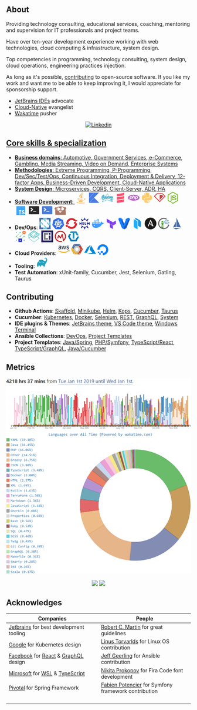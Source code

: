 ## About

Providing technology consulting, educational services, coaching, mentoring and supervision for IT professionals and project teams.

Have over ten-year development experience working with web technologies, cloud computing & infrastructure, system design.

Top competencies in programming, technology consulting, system design, cloud operations, engineering practices injection.

As long as it's possible, [сontributing](#contributing) to open-source software. If you like my work and want me to be able to keep improving it, I would appreciate for sponsorship support.

- [JetBrains IDEs](https://github.com/JetBrains) advocate
- [Cloud-Native](https://github.com/cncf) evangelist
- [Wakatime](https://wakatime.com/@vladyslavvolkov) pusher 

<p align="center">
  <a href="https://linkedin.com/in/vladyslavvolko" target="_blank"><img src="https://img.shields.io/badge/linkedin-vladyslavvolkov-blue" alt="Linkedin" /></a.
</p>

## Core skills & specialization

- **Business domains**: Automotive, Government Services, e-Commerce, Gambling, Media Streaming, Video on Demand, Enterprise Systems
- **Methodologies**: Extreme Programming, P-Programming, Dev/Sec/Test/Ops, Continuous Integration, Deployment & Delivery, 12-factor Apps, Business-Driven Development, Cloud-Native Applications
- **System Design**: Microservices, CQRS, Client-Server, ADR, HA
- **Software Development**: [![Java](https://raw.githubusercontent.com/vladyslavvolkov/vladyslavvolkov/master/icons/java.svg)](https://github.com/javaee) [![Kotlin](https://raw.githubusercontent.com/vladyslavvolkov/vladyslavvolkov/master/icons/kotlin.svg)](https://github.com/jetbrains/kotlin) [![Groovy](https://raw.githubusercontent.com/vladyslavvolkov/vladyslavvolkov/master/icons/groovy.svg)](https://github.com/groovy) [![Scala](https://raw.githubusercontent.com/vladyslavvolkov/vladyslavvolkov/master/icons/scala.svg)](https://github.com/scala) [![PHP](https://raw.githubusercontent.com/vladyslavvolkov/vladyslavvolkov/master/icons/php.svg)](https://github.com/php) [![Python](https://raw.githubusercontent.com/vladyslavvolkov/vladyslavvolkov/master/icons/python.svg)](https://github.com/python) [![Ruby](https://raw.githubusercontent.com/vladyslavvolkov/vladyslavvolkov/master/icons/ruby.svg)](https://github.com/ruby) [![NodeJS](https://raw.githubusercontent.com/vladyslavvolkov/vladyslavvolkov/master/icons/nodejs.svg)](https://github.com/nodejs) [![TypeScript](https://raw.githubusercontent.com/vladyslavvolkov/vladyslavvolkov/master/icons/typescript.svg)](https://github.com/microsoft/typescript) [![Bash](https://raw.githubusercontent.com/vladyslavvolkov/vladyslavvolkov/master/icons/bash.svg)](https://github.com/gitGNU/gnu_bash) [![PowerShell](https://raw.githubusercontent.com/vladyslavvolkov/vladyslavvolkov/master/icons/powershell.svg)](https://github.com/powershell) [![Go](https://raw.githubusercontent.com/vladyslavvolkov/vladyslavvolkov/master/icons/go.svg)](https://github.com/golang)
- **Dev/Ops**: [![CNCF](https://raw.githubusercontent.com/vladyslavvolkov/vladyslavvolkov/master/icons/cncf.svg)](https://github.com/cncf) [![Kubernetes](https://raw.githubusercontent.com/vladyslavvolkov/vladyslavvolkov/master/icons/kubernetes.svg)](https://github.com/kubernetes) [![OpenShift](https://raw.githubusercontent.com/vladyslavvolkov/vladyslavvolkov/master/icons/openshift.svg)](https://github.com/openshift) [![Helm](https://raw.githubusercontent.com/vladyslavvolkov/vladyslavvolkov/master/icons/helm.svg)](https://github.com/helm) [![Docker](https://raw.githubusercontent.com/vladyslavvolkov/vladyslavvolkov/master/icons/docker.svg)](https://github.com/docker) [![Terraform](https://raw.githubusercontent.com/vladyslavvolkov/vladyslavvolkov/master/icons/terraform.svg)](https://github.com/hashicorp/terraform) [![Vagrant](https://raw.githubusercontent.com/vladyslavvolkov/vladyslavvolkov/master/icons/vagrant.svg)](https://github.com/hashicorp/vagrant) [![Packer](https://raw.githubusercontent.com/vladyslavvolkov/vladyslavvolkov/master/icons/packer.svg)](https://github.com/hashicorp/packer) [![Ansible](https://raw.githubusercontent.com/vladyslavvolkov/vladyslavvolkov/master/icons/ansible.svg)](https://github.com/ansible) [![Harbor](https://raw.githubusercontent.com/vladyslavvolkov/vladyslavvolkov/master/icons/harbor.svg)](https://github.com/harbor) [![Istio](https://raw.githubusercontent.com/vladyslavvolkov/vladyslavvolkov/master/icons/istio.svg)](https://github.com/istio) [![Service Mesh](https://raw.githubusercontent.com/vladyslavvolkov/vladyslavvolkov/master/icons/service-mesh.svg)](https://github.com/servicemeshinterface/smi-spec) [![CNI](https://raw.githubusercontent.com/vladyslavvolkov/vladyslavvolkov/master/icons/cni.svg)](https://github.com/containernetworking/cni) [![OpenContainers](https://raw.githubusercontent.com/vladyslavvolkov/vladyslavvolkov/master/icons/opencontainers.svg)](https://github.com/opencontainers) [![Open Metrics](https://raw.githubusercontent.com/vladyslavvolkov/vladyslavvolkov/master/icons/openmetrics.svg)](https://github.com/OpenObservability/OpenMetrics) [![OpenTracing](https://raw.githubusercontent.com/vladyslavvolkov/vladyslavvolkov/master/icons/opentracing.svg)](https://github.com/opentracing)
- **Cloud Providers**: [![AWS](https://raw.githubusercontent.com/vladyslavvolkov/vladyslavvolkov/master/icons/aws.svg)](https://github.com/aws) [![GCP](https://raw.githubusercontent.com/vladyslavvolkov/vladyslavvolkov/master/icons/gcp.svg)](https://github.com/googlecloudplatform) [![Azure](https://raw.githubusercontent.com/vladyslavvolkov/vladyslavvolkov/master/icons/azure.svg)](https://github.com/azure) [![DigitalOcean](https://raw.githubusercontent.com/vladyslavvolkov/vladyslavvolkov/master/icons/digitalocean.svg)](https://github.com/digitalocean)
- **Tooling**: [![Gradle](https://raw.githubusercontent.com/vladyslavvolkov/vladyslavvolkov/master/icons/gradle.svg)](https://github.com/gradle)
- **Test Automation**: xUnit-family, Cucumber, Jest, Selenium, Gatling, Taurus

## Contributing

- **Github Actions**: [Skaffold](https://github.com/hiberbee/github-action-skaffold), [Minikube](https://github.com/hiberbee/github-action-minikube), [Helm](https://github.com/hiberbee/github-action-helm), [Kops](https://github.com/hiberbee/github-action-kops), [Cucumber](https://github.com/hiberbee/github-action-cucumber), [Taurus](https://github.com/hiberbee/github-action-taurus)
- **Cucumber**: [Kubernetes](https://github.com/hiberbee/cucumber-kubernetes), [Docker](https://github.com/hiberbee/cucumber-docker), [Selenium](https://github.com/hiberbee/cucumber-selenium), [REST](https://github.com/hiberbee/cucumber-rest-api), [GraphQL](https://github.com/hiberbee/cucumber-graphql), [System](https://github.com/hiberbee/cucumber-system)
- **IDE plugins & Themes**: [JetBrains theme](https://github.com/hiberbee/jetbrains-ide-theme), [VS Code theme](https://github.com/hiberbee/vscode-theme), [Windows Terminal](https://github.com/hiberbee/windows-terminal-theme)
- **Ansible Collections**: [DevOps](https://github.com/hiberbee/ansible-collection-devops), [Project Templates](https://github.com/hiberbee/ansible-collection-templates)
- **Project Templates**: [Java/Spring](https://github.com/hiberbee/template-java-spring), [PHP/Symfony](https://github.com/hiberbee/template-php-symfony), [TypeScript/React](https://github.com/hiberbee/template-typescript-react), [TypeScript/GraphQL](https://github.com/hiberbee/template-typescript-graphql), [Java/Cucumber](https://github.com/hiberbee/template-java-cucumber)

## Metrics

<p align="center">
  <img src="https://raw.githubusercontent.com/vladyslavvolkov/vladyslavvolkov/master/images/2019-wakatime.png" alt="Wakatime Time" />
  <img src="https://raw.githubusercontent.com/vladyslavvolkov/vladyslavvolkov/master/images/languages.png" alt="Wakatime Languages" />
</p>
<p align="center">
  <img src="https://github-readme-stats.vercel.app/api?username=vladyslavvolkov&count_private=true&show_icons=true&line_height=21" />
  <img src="https://github-readme-stats.vercel.app/api/top-langs/?username=vladyslavvolkov&layout=compact" />
</p>

## Acknowledges

| Companies | People |
| --------- | ------ |
| [Jetbrains](https://github.com/jetbrains) for best development tooling | [Robert C. Martin](https://github.com/unclebob) for great guidelines |
| [Google](https://github.com/google) for Kubernetes design | [Linus Torvarlds](https://github.com/torvalds) for Linux OS contribution |
| [Facebook](https://github.com/facebook) for [React](https://github.com/facebook/react) & [GraphQL](https://github.com/graphql/graphql-spec) design | [Jeff Geerling](https://github.com/geerlingguy) for Ansible contribution  |
| [Microsoft](https://github.com/microsoft) for [WSL](https://github.com/microsoft/wsl) & [TypeScript](https://github.com/microsoft/typescript) | [Nikita Prokopov](https://github.com/tonsky) for Fira Code font development |
| [Pivotal](https://github.com/pivotal) for Spring Framework | [Fabien Potencier](https://github.com/fabpot) for Symfony framework contribution |
| <img width=400/> | <img width=400/> |
